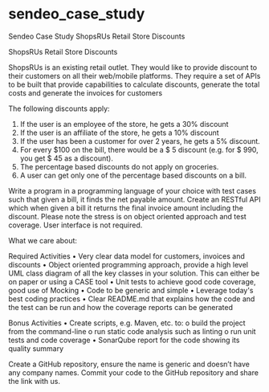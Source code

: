 # sendeo_case_study
Sendeo Case Study
ShopsRUs Retail Store Discounts

ShopsRUs Retail Store Discounts

ShopsRUs is an existing retail outlet. They would like to provide discount to their customers on all their web/mobile platforms. They require a set of APIs to be built that provide capabilities to calculate discounts, generate the total costs and generate the invoices for customers

The following discounts apply:
1.	If the user is an employee of the store, he gets a 30% discount
2.	If the user is an affiliate of the store, he gets a 10% discount
3.	If the user has been a customer for over 2 years, he gets a 5% discount.
4.	For every $100 on the bill, there would be a $ 5 discount (e.g. for $ 990, you get $ 45 as a discount).
5.	The percentage based discounts do not apply on groceries.
6.	A user can get only one of the percentage based discounts on a bill.

Write a program in a programming language of your choice with test cases such that given a bill, it finds the net payable amount. Create an RESTful API which when given a bill it returns the final invoice amount including the discount. Please note the stress is on object oriented approach and test coverage. User interface is not required. 

What we care about:

Required Activities
•	Very clear data model for customers, invoices and discounts
•	Object oriented programming approach, provide a high level UML class diagram of all the key classes in your solution. This can either be on paper or using a CASE tool
•	Unit tests to achieve good code coverage, good use of Mocking
•	Code to be generic and simple
•	Leverage today's best coding practices
•	Clear README.md that explains how the code and the test can be run and how the coverage reports can be generated

Bonus Activities
•	Create scripts, e.g. Maven, etc. to:
o	build the project from the command-line 
o	run static code analysis such as linting
o	run unit tests and code coverage
•	SonarQube report for the code showing its quality summary

Create a GitHub repository, ensure the name is generic and doesn’t have any company names. Commit your code to the GitHub repository and share the link with us.
